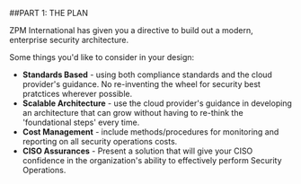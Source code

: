 ##PART 1: THE PLAN

ZPM International has given you a directive to build out a modern, enterprise security architecture.

Some things you'd like to consider in your design:

- **Standards Based** - using both compliance standards and the cloud provider's guidance. No re-inventing the wheel for security best pratctices wherever possible.
- **Scalable Architecture** - use the cloud provider's guidance in developing an architecture that can grow without having to re-think the 'foundational steps' every time.
- **Cost Management** - include methods/procedures for monitoring and reporting on all security operations costs.
- **CISO Assurances** - Present a solution that will give your CISO confidence in the organization's ability to effectively perform Security Operations.


